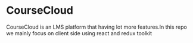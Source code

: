 <h1>CourseCloud</h1>
<p>CourseCloud is an LMS platform that having lot more features.In this repo we mainly focus on client side using react and redux toolkit</p>
